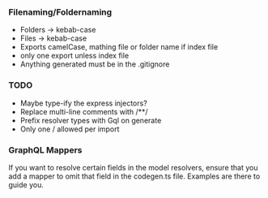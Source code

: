 ### Filenaming/Foldernaming

- Folders -> kebab-case
- Files -> kebab-case
- Exports camelCase, mathing file or folder name if index file
- only one export unless index file
- Anything generated must be in the .gitignore

### TODO

- Maybe type-ify the express injectors?
- Replace multi-line comments with /\*\*/
- Prefix resolver types with Gql on generate
- Only one / allowed per import

### GraphQL Mappers

If you want to resolve certain fields in the model resolvers, ensure that you add a mapper to omit that field in the codegen.ts file. Examples are there to guide you.
